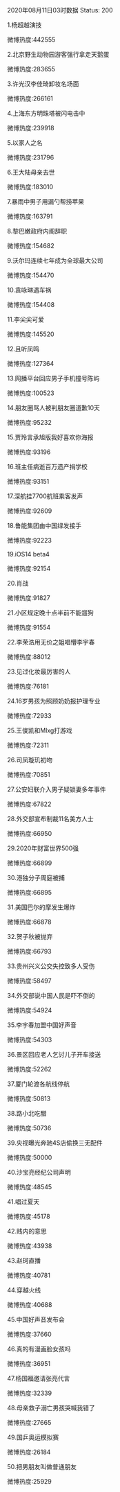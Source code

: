 2020年08月11日03时数据
Status: 200

1.杨超越演技

微博热度:442555

2.北京野生动物园游客强行拿走天鹅蛋

微博热度:283655

3.许光汉李佳琦卸妆名场面

微博热度:266161

4.上海东方明珠塔被闪电击中

微博热度:239918

5.以家人之名

微博热度:231796

6.王大陆母亲去世

微博热度:183010

7.暴雨中男子用漏勺帮捞苹果

微博热度:163791

8.黎巴嫩政府内阁辞职

微博热度:154682

9.沃尔玛连续七年成为全球最大公司

微博热度:154470

10.袁咏琳遇车祸

微博热度:154408

11.李尖尖可爱

微博热度:145520

12.且听凤鸣

微博热度:127364

13.网播平台回应男子手机撞号陈屿

微博热度:100523

14.朋友圈骂人被判朋友圈道歉10天

微博热度:95232

15.贾玲言承旭版我好喜欢你海报

微博热度:93196

16.班主任病逝百万遗产捐学校

微博热度:93151

17.深航挂7700航班乘客发声

微博热度:92609

18.鲁能集团由中国绿发接手

微博热度:92223

19.iOS14 beta4

微博热度:92154

20.肖战

微博热度:91827

21.小区规定晚十点半前不能遛狗

微博热度:91554

22.李荣浩用无价之姐唱懵李宇春

微博热度:88012

23.见过化妆最厉害的人

微博热度:76181

24.16岁男孩为照顾奶奶报护理专业

微博热度:72933

25.王俊凯和Mlxg打游戏

微博热度:72311

26.司凤璇玑初吻

微博热度:70851

27.公安妇联介入男子疑锁妻多年事件

微博热度:67822

28.外交部宣布制裁11名美方人士

微博热度:66950

29.2020年财富世界500强

微博热度:66899

30.港独分子周庭被捕

微博热度:66895

31.美国巴尔的摩发生爆炸

微博热度:66878

32.贺子秋被抛弃

微博热度:66793

33.贵州兴义公交失控致多人受伤

微博热度:58497

34.外交部说中国人民是吓不倒的

微博热度:54924

35.李宇春加盟中国好声音

微博热度:54303

36.景区回应老人乞讨儿子开车接送

微博热度:52262

37.厦门轮渡各航线停航

微博热度:50813

38.路小北吃醋

微博热度:50736

39.央视曝光奔驰4S店偷换三无配件

微博热度:50000

40.沙宝亮经纪公司声明

微博热度:48545

41.唱过夏天

微博热度:45178

42.贱内的意思

微博热度:43938

43.赵珂直播

微博热度:40781

44.穿越火线

微博热度:40688

45.中国好声音发布会

微博热度:37660

46.真的有漫画脸女孩吗

微博热度:36951

47.杨国福邀请张亮代言

微博热度:32339

48.母亲救子溺亡男孩哭喊我错了

微博热度:27665

49.国乒奥运模拟赛

微博热度:26184

50.把男朋友叫做普通朋友

微博热度:25929

